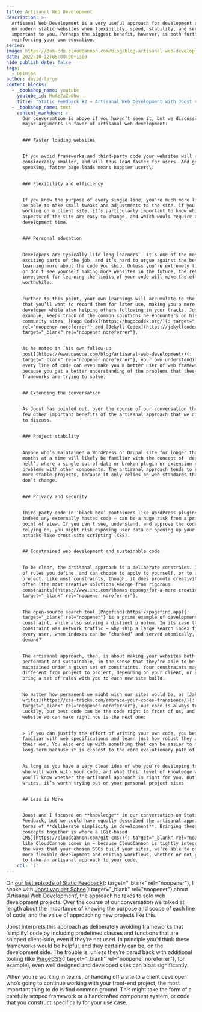 ```yaml
---
title: Artisanal Web Development
description: >-
  Artisanal Web Development is a very useful approach for development projects
  on modern static websites when flexibility, speed, stability, and security are
  important to you. Perhaps the biggest benefit, however, is both furthering and
  reinforcing your own education.
series:
image: https://dam-cdn.cloudcannon.com/blog/blog-artisanal-web-development.jpg
date: 2022-10-12T05:00:00+1300
hide_publish_date: false
tags:
  - Opinion
author: david-large
content_blocks:
  - _bookshop_name: youtube
    youtube_id: MuAe7aZu0Nw
    title: 'Static Feedback #2 — Artisanal Web Development with Joost van der Schee'
  - _bookshop_name: text
    content_markdown: >-
      Our conversation is above if you haven’t seen it, but we discussed three
      major arguments in favor of artisanal web development:


      ### Faster loading websites


      If you avoid frameworks and third-party code your websites will usually be
      considerably smaller, and will thus load faster for users. And generally
      speaking, faster page loads means happier users\!


      ### Flexibility and efficiency


      If you know the purpose of every single line, you’re much more likely to
      be able to make small tweaks and adjustments to the site. If you’re
      working on a client site, it’s particularly important to know which
      aspects of the site are easy to change, and which would require additional
      development time.


      ### Personal education


      Developers are typically life-long learners — it’s one of the most
      exciting parts of the job, and it’s hard to argue against the benefits of
      learning more about the code you ship. Unless you’re extremely time-poor
      or don’t see yourself making more websites in the future, the return on
      investment for learning the limits of your code will make the effort
      worthwhile.


      Further to this point, your own learnings will accumulate to the point
      that you’ll want to record them for later use, making you a more efficient
      developer while also helping others following in your tracks. Joost, for
      example, keeps track of the common solutions he encounters on his
      community sites, [Hugo Codex](https://hugocodex.org/){: target="_blank"
      rel="noopener noreferrer"} and [Jekyll Codex](https://jekyllcodex.org/){:
      target="_blank" rel="noopener noreferrer"}.


      As he notes in [his own follow-up
      post](https://www.usecue.com/blog/artisanal-web-development/){:
      target="_blank" rel="noopener noreferrer"}, your own understanding of
      every line of code can even make you a better user of web frameworks,
      because you get a better understanding of the problems that these
      frameworks are trying to solve.


      ## Extending the conversation


      As Joost has pointed out, over the course of our conversation there were a
      few other important benefits of the artisanal approach that we didn’t get
      to discuss.


      ### Project stability


      Anyone who’s maintained a WordPress or Drupal site for longer than a few
      months at a time will likely be familiar with the concept of ‘dependency
      hell’, where a single out-of-date or broken plugin or extension can cause
      problems with other components. The artisanal approach tends to result in
      more stable projects, because it only relies on web standards that simply
      don’t change.


      ### Privacy and security


      Third-party code in ‘black box’ containers like WordPress plugins — or
      indeed any externally hosted code — can be a huge risk from a privacy
      point of view. If you can’t see, understand, and approve the code you’re
      relying on, you might risk exposing user data or opening up your sites to
      attacks like cross-site scripting (XSS).


      ## Constrained web development and sustainable code


      To be clear, the artisanal approach is a deliberate constraint. It’s a set
      of rules you define, and can choose to apply to yourself, or to a given
      project. Like most constraints, though, it does promote creativity — and
      often [the most creative solutions emerge from rigorous
      constraints](https://www.inc.com/thomas-oppong/for-a-more-creative-brain-embrace-constraints.html){:
      target="_blank" rel="noopener noreferrer"}.


      The open-source search tool [Pagefind](https://pagefind.app){:
      target="_blank" rel="noopener"} is a prime example of development under
      constraint, while also solving a distinct problem. In its case the
      constraint was network traffic — why ship a large search index file to
      every user, when indexes can be ‘chunked’ and served atomically, on
      demand?


      The artisanal approach, then, is about making your websites both
      performant and sustainable, in the sense that they’re able to be
      maintained under a given set of constraints. Your constraints may be
      different from project to project, depending on your client, or you may
      bring a set of rules with you to each new site build.


      No matter how permanent we might wish our sites would be, as [Jake Albaugh
      writes](https://css-tricks.com/embrace-your-codes-transience/){:
      target="_blank" rel="noopener noreferrer"}, our code is always transient.
      Luckily, our best code can be the code right in front of us, and the best
      website we can make right now is the next one:


      > If you can justify the effort of writing your own code, you become more
      familiar with web specifications and learn just how robust they are on
      their own. You also end up with something that can be easier to maintain
      long-term because it is closest to the core evolutionary path of the web.


      As long as you have a very clear idea of who you’re developing for — of
      who will work with your code, and what their level of knowledge will be —
      you’ll know whether the artisanal approach is right for you. But as Joost
      writes, it’s worth trying out on your personal project sites


      ## Less is More


      Joost and I focused on **knowledge** in our conversation on Static
      Feedback, but we could have equally described the artisanal approach in
      terms of **deliberate simplicity in development**. Bringing these two
      concepts together is where a [Git-based
      CMS](https://cloudcannon.com/git-cms/){: target="_blank" rel="noopener"}
      like CloudCannon comes in — because CloudCannon is tightly integrated with
      the ways that your chosen SSGs build your sites, we’re able to offer much
      more flexible development and editing workflows, whether or not you prefer
      to take an artisanal approach to your code.
    col: '1'
---
```

On [our last episode of Static Feedback](https://www.youtube.com/watch?v=MuAe7aZu0Nw){: target="_blank" rel="noopener"}, I spoke with [Joost van der Schee](https://www.usecue.com/){: target="_blank" rel="noopener"} about ‘Artisanal Web Development’, the approach he takes to solo web development projects. Over the course of our conversation we talked at length about the importance of knowing the purpose and scope of each line of code, and the value of approaching new projects like this.

Joost interprets this approach as deliberately avoiding frameworks that ‘simplify’ code by including predefined classes and functions that are shipped client-side, even if they’re not used. In principle you’d think these frameworks would be helpful, and they certainly can be, on the development side. The trouble is, unless they’re pared back with additional tooling (like [PurgeCSS](https://purgecss.com/){: target="_blank" rel="noopener noreferrer"}, for example), even well designed and developed sites can bloat significantly.

When you’re working in teams, or handing off a site to a client developer who’s going to continue working with your front-end project, the most important thing to do is find common ground. This might take the form of a carefully scoped framework or a handcrafted component system, or code that you construct specifically for your use case.